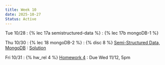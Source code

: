 ```yaml
---
title: Week 10
date: 2025-10-27
Status: Active
---
```


Tue 10/28
: {% lec 17a semistructured-data %}
: {% lec 17b mongoDB-1 %}


Thu 10/30
: {% lec 18 mongoDB-2 %}
: {% disc 8 %} [Semi-Structured Data, MongoDB](https://drive.google.com/file/d/1GeEojiE0mhbk6HsM8oilYkrx3Dy_4vdU/view?usp=sharing)
  : [Solution](https://drive.google.com/file/d/1HiLxKun2NvSXQ49Xi76HzCa2gF1wvjRD/view?usp=sharing)


Fri 10/31
: {% hw_rel 4 %} [Homework 4](https://www.gradescope.com/courses/1082802/assignments/6561710)
  : Due Wed 11/12, 5pm
